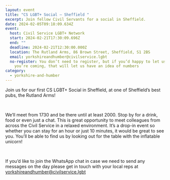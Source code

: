 ```yaml
---
layout: event
title: "CS LGBT+ Social – Sheffield "
excerpt: Join fellow Civil Servants for a social in Sheffield.
date: 2024-02-05T09:18:09.634Z
event:
  host: Civil Service LGBT+ Network
  start: 2024-02-21T17:30:09.696Z
  end: ""
  deadline: 2024-02-21T12:30:00.000Z
  location: The Rutland Arms, 86 Brown Street, Sheffield, S1 2BS
  email: yorkshireandhumber@civilservice.lgbt
  no-register: You don’t need to register, but if you’d happy to let us know
    you’re coming, that will let us have an idea of numbers
category:
  - yorkshire-and-humber
---
```

Join us for our first CS LGBT+ Social in Sheffield, at one of Sheffield’s best pubs, the Rutland Arms!

 

We’ll meet from 1730 and be there until at least 2000. Stop by for a drink, food or even just a chat. This is great opportunity to meet colleagues from across the Civil Service in a relaxed environment. It’s a drop-in event so whether you can stay for an hour or just 10 minutes, it would be great to see you. You’ll be able to find us by looking out for the table with the inflatable unicorn!

 

If you’d like to join the WhatsApp chat in case we need to send any messages on the day please get in touch with your local reps at [yorkshireandhumber@civilservice.lgbt](mailto:yorkshireandhumber@civilservice.lgbt)